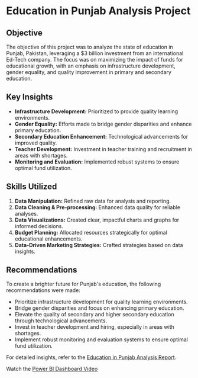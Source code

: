 # Education in Punjab Analysis Project

## Objective
The objective of this project was to analyze the state of education in Punjab, Pakistan, leveraging a $3 billion investment from an international Ed-Tech company. The focus was on maximizing the impact of funds for educational growth, with an emphasis on infrastructure development, gender equality, and quality improvement in primary and secondary education.

## Key Insights
- **Infrastructure Development:** Prioritized to provide quality learning environments.
- **Gender Equality:** Efforts made to bridge gender disparities and enhance primary education.
- **Secondary Education Enhancement:** Technological advancements for improved quality.
- **Teacher Development:** Investment in teacher training and recruitment in areas with shortages.
- **Monitoring and Evaluation:** Implemented robust systems to ensure optimal fund utilization.

## Skills Utilized
1. **Data Manipulation:** Refined raw data for analysis and reporting.
2. **Data Cleaning & Pre-processing:** Enhanced data quality for reliable analyses.
3. **Data Visualizations:** Created clear, impactful charts and graphs for informed decisions.
4. **Budget Planning:** Allocated resources strategically for optimal educational enhancements.
5. **Data-Driven Marketing Strategies:** Crafted strategies based on data insights.

## Recommendations
To create a brighter future for Punjab's education, the following recommendations were made:
- Prioritize infrastructure development for quality learning environments.
- Bridge gender disparities and focus on enhancing primary education.
- Elevate the quality of secondary and higher secondary education through technological advancements.
- Invest in teacher development and hiring, especially in areas with shortages.
- Implement robust monitoring and evaluation systems to ensure optimal fund utilization.

For detailed insights, refer to the [Education in Punjab Analysis Report](https://github.com/HussainM899/Education-in-Punjab-----Atomcamp-Portfolio-Project/blob/main/Schools%20in%20Punjab%20Project%20(Hussain%20DS4%20Violet).pdf).

Watch the [Power BI Dashboard Video](https://drive.google.com/file/d/1KQq7YByZh8f3YpaZ9rmp8rOM2SaUDrhV/view)

